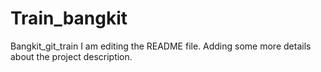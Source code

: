 # Train_bangkit
Bangkit_git_train
I am editing the README file. Adding some more details about the project description.

